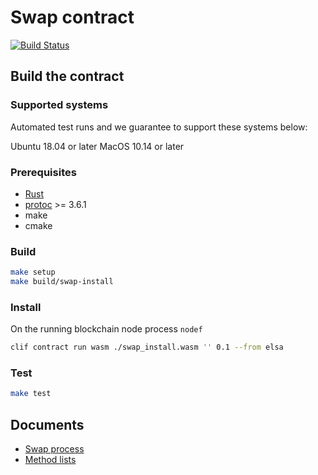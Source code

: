 # Swap contract

[![Build Status](https://travis-ci.com/hdac-io/swap.svg?branch=master)](https://travis-ci.com/hdac-io/swap)

## Build the contract

### Supported systems

Automated test runs and we guarantee to support these systems below:

Ubuntu 18.04 or later
MacOS 10.14 or later

### Prerequisites

* [Rust](https://www.rust-lang.org/tools/install)
* [protoc](http://google.github.io/proto-lens/installing-protoc.html) >= 3.6.1
* make
* cmake

### Build

```bash
make setup
make build/swap-install
```

### Install

On the running blockchain node process `nodef`

```bash
clif contract run wasm ./swap_install.wasm '' 0.1 --from elsa
```

### Test

```bash
make test
```

## Documents

* [Swap process](docs/Process.md)
* [Method lists](docs/Methods.md)
